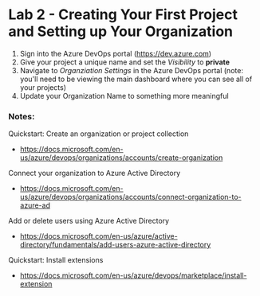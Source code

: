 # Lab 2 - Creating Your First Project and Setting up Your Organization

1. Sign into the Azure DevOps portal (https://dev.azure.com)
2. Give your project a unique name and set the *Visibility* to **private**
3. Navigate to *Organziation Settings* in the Azure DevOps portal (note: you'll need to be viewing the main dashboard where you can see all of your projects)
4. Update your Organization Name to something more meaningful

### Notes:

Quickstart: Create an organization or project collection
* https://docs.microsoft.com/en-us/azure/devops/organizations/accounts/create-organization

Connect your organization to Azure Active Directory
* https://docs.microsoft.com/en-us/azure/devops/organizations/accounts/connect-organization-to-azure-ad

Add or delete users using Azure Active Directory
* https://docs.microsoft.com/en-us/azure/active-directory/fundamentals/add-users-azure-active-directory

Quickstart: Install extensions
* https://docs.microsoft.com/en-us/azure/devops/marketplace/install-extension

